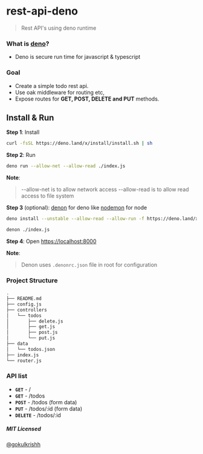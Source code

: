 # rest-api-deno

> Rest API's using deno runtime

### What is [deno](https://deno.land/)?

- Deno is secure run time for javascript & typescript

### Goal

- Create a simple todo rest api.
- Use oak middleware for routing etc,
- Expose routes for **GET, POST, DELETE and PUT** methods.

## Install & Run

**Step 1**: Install

```bash
curl -fsSL https://deno.land/x/install/install.sh | sh
```

**Step 2**: Run

```bash
deno run --allow-net --allow-read ./index.js
```

**Note**:

> --allow-net is to allow network access
> --allow-read is to allow read access to file system

**Step 3** (optional): [denon](https://github.com/eliassjogreen/denon) for deno like [nodemon](https://www.npmjs.com/package/nodemon) for node

```bash
deno install --unstable --allow-read --allow-run -f https://deno.land/x/denon/denon.ts

denon ./index.js
```

**Step 4**: Open [https://localhost:8000](https://localhost:8000)

**Note**:

> Denon uses `.denonrc.json` file in root for configuration

### Project Structure

```bash
.
├── README.md
├── config.js
├── controllers
│   └── todos
│       ├── delete.js
│       ├── get.js
│       ├── post.js
│       └── put.js
├── data
│   └── todos.json
├── index.js
└── router.js
```

### API list

- **`GET`** - /
- **`GET`** - /todos
- **`POST`** - /todos (form data)
- **`PUT`** - /todos/:id (form data)
- **`DELETE`** - /todos/:id

##### MIT Licensed

[@gokulkrishh](https://github.com/gokulkrishh)
